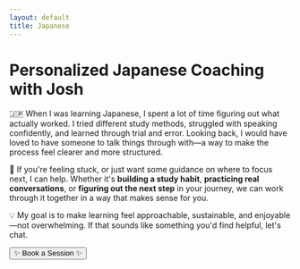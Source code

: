 ```yaml
---
layout: default
title: Japanese
---
```


<h1>Personalized Japanese Coaching with Josh</h1>
<p>
    🇯🇵 When I was learning Japanese, I spent a lot of time figuring out what actually worked. I tried different study methods,
    struggled with speaking confidently, and learned through trial and error. Looking back, I would have loved to have
    someone to talk things through with—a way to make the process feel clearer and more structured.
</p>
<p>
    🌱 If you're feeling stuck, or just want some guidance on where to focus next, I can help. Whether it's <strong>building a study habit</strong>,
    <strong>practicing real conversations</strong>, or <strong>figuring out the next step</strong> in your journey, we can work through it together in a way that
    makes sense for you.
</p>
<p>
    💡 My goal is to make learning feel approachable, sustainable, and enjoyable—not overwhelming. If that sounds like
    something you'd find helpful, let's chat.
</p>
<div class="button-container">
    <button onclick="window.location.href='https://your-gumroad-link-here'">✨ Book a Session ✨</button>
</div>
